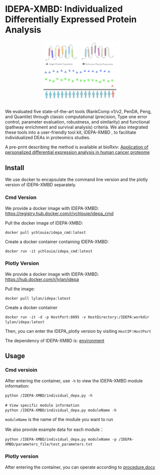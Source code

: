 # IDEPA-XMBD: Individualized Differentially Expressed Protein Analysis

<div align=center><img src="./figs/IDEPA_figs.png" width="50%" height="50%" ></div>
&nbsp;


We evaluated five state-of-the-art tools (RankComp v1/v2, PenDA, Peng, and Quantile) through classic computational (precision, Type one error control, parameter evaluation, robustness, and similarity) and functional (pathway enrichment and survival analysis) criteria. We also integrated these tools into a user-friendly tool kit, IDEPA-XMBD , to facilitate individualized DEAs in proteomics studies.

A pre-print describing the method is available at bioRxiv: [Application of personalized differential expression analysis in human cancer proteome](https://www.biorxiv.org/content/10.1101/2021.07.18.452812v2)


## Install
We use docker to encapsulate the command line version and the plotly version of IDEPA-XMBD separately.

### Cmd Version
We provide a docker image with IDEPA-XMBD: https://registry.hub.docker.com/r/ychlouie/idepa_cmd

Pull the docker image of IDEPA-XMBD:
```shell
docker pull ychlouie/idepa_cmd:latest
```

Create a docker container containing IDEPA-XMBD:
```shell
docker run -it ychlouie/idepa_cmd:latest
```

### Plotly Version
We provide a docker image with IDEPA-XMBD: https://hub.docker.com/r/lylan/idepa

Pull the image:
```shell
docker pull lylan/idepa:latest
```

Create a docker container
```shell
docker run -it -d -p HostPort:8095 -v HostDirectory:/IDEPA:workdir lylan/idepa:latest
```
Then, you can enter the IDEPA_plotly version by visiting `HostIP:HostPort` 

The dependency of IDEPA-XMBD is: [environment](./environment.yml)

## Usage
### Cmd versioin
After entering the container, use `-h` to view the IDEPA-XMBD module information:
```shell
python /IDEPA-XMBD/individual_depa.py -h

# View specific module information 
python /IDEPA-XMBD/individual_depa.py moduleName -h
```
`moduleName` is the name of the module you want to run 

We also provide example data for each module：
```shell
python /IDEPA-XMBD/individual_depa.py moduleName -p /IDEPA-XMBD/parameters_file/test_parameters.txt
```

### Plotly version

After entering the container, you can operate according to [procedure.docx](./procedure.docx)

